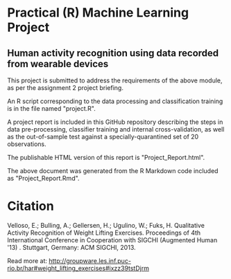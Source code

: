 Practical (R) Machine Learning Project
======================================

Human activity recognition using data recorded from wearable devices
--------------------------------------------------------------------
This project is submitted to address the requirements of the above module, as
per the assignment 2 project briefing.

An R script corresponding to the data processing and classification training
is in the file named "project.R".

A project report is included in this GitHub repository describing the steps in
data pre-processing, classifier training and internal cross-validation, as well
as the out-of-sample test against a specially-quarantined set of 20 observations.

The publishable HTML version of this report is "Project_Report.html".

The above document was generated from the R Markdown code included as "Project_Report.Rmd".



Citation
========
Velloso, E.; Bulling, A.; Gellersen, H.; Ugulino, W.; Fuks, H. Qualitative Activity
Recognition of Weight Lifting Exercises. Proceedings of 4th International Conference
in Cooperation with SIGCHI (Augmented Human '13) . Stuttgart, Germany: ACM SIGCHI, 2013.

Read more at:
http://groupware.les.inf.puc-rio.br/har#weight_lifting_exercises#ixzz39tstDjrm


